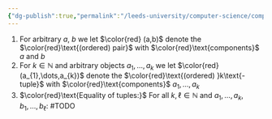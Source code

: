 ```yaml
---
{"dg-publish":true,"permalink":"/leeds-university/computer-science/compulsory-modules/fundamental-math-concepts/5-set-theory/definitions/definition-5-14-pairs-and-tuples/","tags":["Definition"]}
---
```


1. For arbitrary $a,\ b$ we let $\color{red} (a,b)$ denote the $\color{red}\text{(ordered) pair}$ with $\color{red}\text{components}$ $a$ and $b$
2. For $k \in \mathbb{N}$ and arbitrary objects $a_{1},\dots,a_{k}$ we let $\color{red} (a_{1},\dots,a_{k})$ denote the $\color{red}\text{(ordered) }k\text{-tuple}$ with $\color{red}\text{components}$ $a_{1},\dots,a_{k}$
3. $\color{red}\text{Equality of tuples:}$ For all $k,\ell \in \mathbb{N}$ and $a_{1},\dots,a_{k},$ $b_{1},\dots,b_{\ell}$:
#TODO 
